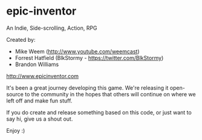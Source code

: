 epic-inventor
=============

An Indie, Side-scrolling, Action, RPG

Created by:

- Mike Weem (http://www.youtube.com/weemcast)
- Forrest Hatfield (BlkStormy - https://twitter.com/BlkStormy)
- Brandon Williams

http://www.epicinventor.com

It's been a great journey developing this game.  We're releasing it open-source
to the community in the hopes that others will continue on where we left off
and make fun stuff.

If you do create and release something based on this code, or just want to
say hi, give us a shout out.

Enjoy :)